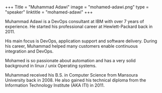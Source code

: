 +++
Title = "Muhammad Adawi" 
image = "mohamed-adawi.png" 
type = "speaker" 
linktitle = "mohamed-adawi" 
+++


Muhammad Adawi is a DevOps consultant at IBM with over 7 years of experience. He started his professional career at Hewlett-Packard back in 2011.  

His main focus is DevOps, application support and software delivery. During his career, Muhammad helped many customers enable continuous integration and DevOps. 

Mohamed is so passionate about automation and has a very solid background in linux / unix Operating systems.

Muhammad received his B.S. in Computer Science from Mansoura University back in 2008. He also gained his technical diploma from the Information Technology Institute (AKA ITI) in 2011.
